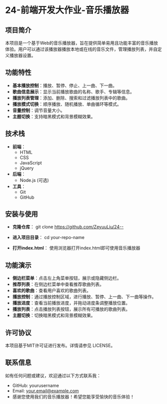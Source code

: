 # 24-前端开发大作业-音乐播放器

## 项目简介
本项目是一个基于Web的音乐播放器，旨在提供简单易用且功能丰富的音乐播放体验。用户可以通过该播放器播放本地或在线的音乐文件，管理播放列表，并自定义播放器设置。

## 功能特性
- **基本播放控制**：播放、暂停、停止、上一曲、下一曲。
- **歌曲信息展示**：显示当前播放歌曲的名称、歌手、专辑等信息。
- **播放列表管理**：添加、删除、搜索和过滤播放列表中的歌曲。
- **播放模式切换**：顺序播放、随机播放、单曲循环等模式。
- **音量控制**：调节音量大小。
- **主题切换**：支持暗黑模式和背景模糊效果。

## 技术栈
- **前端**：
  - HTML
  - CSS
  - JavaScript
  - jQuery
- **后端**：
  - Node.js (可选)
- **工具**：
  - Git
  - GitHub

## 安装与使用

- **克隆仓库**：
   git clone https://github.com/ZeyuuLiu/24--
   
- **进入项目目录**：
   cd your-repo-name
   
- **打开index.html**：
   使用浏览器打开index.html即可使用音乐播放器

## 功能演示
- **侧边栏菜单**：点击左上角菜单按钮，展示或隐藏侧边栏。
- **推荐列表**：在侧边栏菜单中查看推荐歌曲列表。
- **喜欢的歌曲**：查看用户喜欢的歌曲列表。
- **播放控制**：通过播放控制区域，进行播放、暂停、上一曲、下一曲等操作。
- **播放进度**：查看当前播放进度，并拖动进度条调整播放位置。
- **播放列表**：点击播放列表按钮，展示所有可播放的歌曲列表。
- **主题切换**：切换暗黑模式和背景模糊效果。

## 许可协议
本项目基于MIT许可证进行发布。详情请参见 LICENSE。

## 联系信息
如有任何问题或建议，欢迎通过以下方式联系我：
- GitHub: yourusername
- Email: your.email@example.com
- 感谢您使用我们的音乐播放器！希望您能享受愉快的音乐体验！
